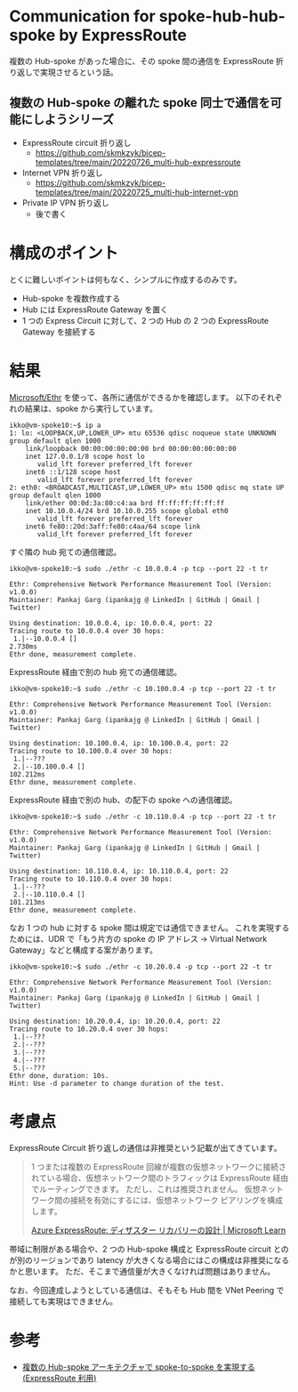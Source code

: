 # Communication for spoke-hub-hub-spoke by ExpressRoute

複数の Hub-spoke があった場合に、その spoke 間の通信を ExpressRoute 折り返しで実現させるという話。

## 複数の Hub-spoke の離れた spoke 同士で通信を可能にしようシリーズ

- ExpressRoute circuit 折り返し
  - https://github.com/skmkzyk/bicep-templates/tree/main/20220726_multi-hub-expressroute
- Internet VPN 折り返し
  - https://github.com/skmkzyk/bicep-templates/tree/main/20220725_multi-hub-internet-vpn
- Private IP VPN 折り返し
  - 後で書く

# 構成のポイント

とくに難しいポイントは何もなく、シンプルに作成するのみです。

- Hub-spoke を複数作成する
- Hub には ExpressRoute Gateway を置く
- 1 つの Express Circuit に対して、2 つの Hub の 2 つの ExpressRoute Gateway を接続する

# 結果

[Microsoft/Ethr](https://github.com/Microsoft/Ethr) を使って、各所に通信ができるかを確認します。
以下のそれぞれの結果は、spoke から実行しています。

```
ikko@vm-spoke10:~$ ip a
1: lo: <LOOPBACK,UP,LOWER_UP> mtu 65536 qdisc noqueue state UNKNOWN group default qlen 1000
    link/loopback 00:00:00:00:00:00 brd 00:00:00:00:00:00
    inet 127.0.0.1/8 scope host lo
       valid_lft forever preferred_lft forever
    inet6 ::1/128 scope host
       valid_lft forever preferred_lft forever
2: eth0: <BROADCAST,MULTICAST,UP,LOWER_UP> mtu 1500 qdisc mq state UP group default qlen 1000
    link/ether 00:0d:3a:80:c4:aa brd ff:ff:ff:ff:ff:ff
    inet 10.10.0.4/24 brd 10.10.0.255 scope global eth0
       valid_lft forever preferred_lft forever
    inet6 fe80::20d:3aff:fe80:c4aa/64 scope link
       valid_lft forever preferred_lft forever
```

すぐ隣の hub 宛ての通信確認。

```
ikko@vm-spoke10:~$ sudo ./ethr -c 10.0.0.4 -p tcp --port 22 -t tr

Ethr: Comprehensive Network Performance Measurement Tool (Version: v1.0.0)
Maintainer: Pankaj Garg (ipankajg @ LinkedIn | GitHub | Gmail | Twitter)

Using destination: 10.0.0.4, ip: 10.0.0.4, port: 22
Tracing route to 10.0.0.4 over 30 hops:
 1.|--10.0.0.4 []                                                            2.730ms
Ethr done, measurement complete.
```

ExpressRoute 経由で別の hub 宛ての通信確認。

```
ikko@vm-spoke10:~$ sudo ./ethr -c 10.100.0.4 -p tcp --port 22 -t tr

Ethr: Comprehensive Network Performance Measurement Tool (Version: v1.0.0)
Maintainer: Pankaj Garg (ipankajg @ LinkedIn | GitHub | Gmail | Twitter)

Using destination: 10.100.0.4, ip: 10.100.0.4, port: 22
Tracing route to 10.100.0.4 over 30 hops:
 1.|--???
 2.|--10.100.0.4 []                                                          102.212ms
Ethr done, measurement complete.
```

ExpressRoute 経由で別の hub、の配下の spoke への通信確認。

```
ikko@vm-spoke10:~$ sudo ./ethr -c 10.110.0.4 -p tcp --port 22 -t tr

Ethr: Comprehensive Network Performance Measurement Tool (Version: v1.0.0)
Maintainer: Pankaj Garg (ipankajg @ LinkedIn | GitHub | Gmail | Twitter)

Using destination: 10.110.0.4, ip: 10.110.0.4, port: 22
Tracing route to 10.110.0.4 over 30 hops:
 1.|--???
 2.|--10.110.0.4 []                                                          101.213ms
Ethr done, measurement complete.
```

なお 1 つの hub に対する spoke 間は規定では通信できません。
これを実現するためには、UDR で「もう片方の spoke の IP アドレス → Virtual Network Gateway」などと構成する案があります。

```
ikko@vm-spoke10:~$ sudo ./ethr -c 10.20.0.4 -p tcp --port 22 -t tr

Ethr: Comprehensive Network Performance Measurement Tool (Version: v1.0.0)
Maintainer: Pankaj Garg (ipankajg @ LinkedIn | GitHub | Gmail | Twitter)

Using destination: 10.20.0.4, ip: 10.20.0.4, port: 22
Tracing route to 10.20.0.4 over 30 hops:
 1.|--???
 2.|--???
 3.|--???
 4.|--???
 5.|--???
Ethr done, duration: 10s.
Hint: Use -d parameter to change duration of the test.
```

# 考慮点

ExpressRoute Circuit 折り返しの通信は非推奨という記載が出てきています。

> 1 つまたは複数の ExpressRoute 回線が複数の仮想ネットワークに接続されている場合、仮想ネットワーク間のトラフィックは ExpressRoute 経由でルーティングできます。 ただし、これは推奨されません。 仮想ネットワーク間の接続を有効にするには、仮想ネットワーク ピアリングを構成します。
>
> [Azure ExpressRoute: ディザスター リカバリーの設計 | Microsoft Learn](https://learn.microsoft.com/ja-jp/azure/expressroute/designing-for-disaster-recovery-with-expressroute-privatepeering)

帯域に制限がある場合や、2 つの Hub-spoke 構成と ExpressRoute circuit とのが別のリージョンであり latency が大きくなる場合にはこの構成は非推奨になるかと思います。
ただ、そこまで通信量が大きくなければ問題はありません。

なお、今回達成しようとしている通信は、そもそも Hub 間を VNet Peering で接続しても実現はできません。

# 参考

- [複数の Hub-spoke アーキテクチャで spoke-to-spoke を実現する (ExpressRoute 利用)](https://zenn.dev/skmkzyk/articles/multiple-hub-spoke-expressroute)